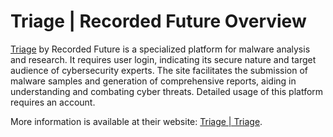 # Triage | Recorded Future Overview

[Triage](https://tria.ge/dashboard) by Recorded Future is a specialized platform for malware analysis and research. It requires user login, indicating its secure nature and target audience of cybersecurity experts. The site facilitates the submission of malware samples and generation of comprehensive reports, aiding in understanding and combating cyber threats. Detailed usage of this platform requires an account.

More information is available at their website: [Triage | Triage](https://tria.ge/dashboard).
